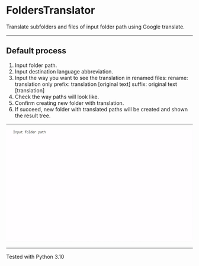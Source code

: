 # FoldersTranslator
Translate subfolders and files of input folder path using Google translate.
___
## Default process
1. Input folder path.
2. Input destination language abbreviation.
3. Input the way you want to see the translation in renamed files:
    rename: translation only
    prefix: translation [original text]
    suffix: original text [translation]
4. Check the way paths will look like.
5. Confirm creating new folder with translation.
6. If succeed, new folder with translated paths will be created and shown the result tree.

___
![FoldersTranslatorAnimation-1](images/FoldersTranslatorAnimation-1.gif)
___

Tested with Python 3.10